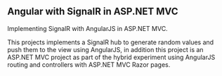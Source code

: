 ## Angular with SignalR in ASP.NET MVC

Implementing SignalR with AngularJS in ASP.NET MVC.

This projects implements a SignalR hub to generate random values and push them to the view using AngularJS, in addition this project is an ASP.NET MVC project as part of the hybrid experiment using AngularJS routing and controllers with ASP.NET MVC Razor pages.

